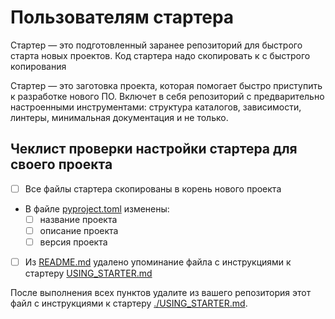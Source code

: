# Пользователям стартера

Стартер — это подготовленный заранее репозиторий для быстрого старта новых проектов. Код стартера надо скопировать к с быстрого копирования


Стартер — это заготовка проекта, которая помогает быстро приступить к разработке нового ПО. Включет в себя репозиторий с предварительно настроенными инструментами: структура каталогов, зависимости, линтеры, минимальная документация и не только. 

## Чеклист проверки настройки стартера для своего проекта

- [ ] Все файлы стартера скопированы в корень нового проекта
- В файле [pyproject.toml](pyproject.toml) изменены:
    - [ ] название проекта
    - [ ] описание проекта
    - [ ] версия проекта
- [ ] Из [README.md](README.md) удалено упоминание файла с инструкциями к стартеру [USING_STARTER.md](USING_STARTER.md)

После выполнения всех пунктов удалите из вашего репозитория этот файл с инструкциями к стартеру [./USING_STARTER.md](USING_STARTER.md).
